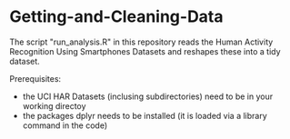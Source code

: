 Getting-and-Cleaning-Data
=========================
The script "run_analysis.R" in this repository reads the Human Activity Recognition Using Smartphones Datasets 
and reshapes these into a tidy dataset.

Prerequisites:
- the UCI HAR Datasets (inclusing subdirectories) need to be in your working directoy
- the packages dplyr needs to be installed (it is loaded via a library command in the code)


